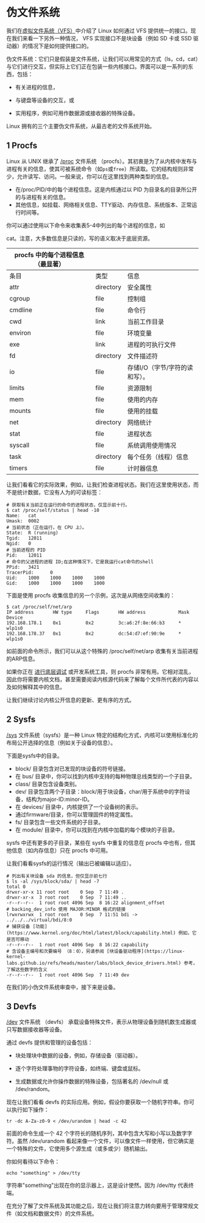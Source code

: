 # 伪文件系统

我们在[虚拟文件系统（VFS）](2.虚拟文件系统.md)中介绍了 Linux 如何通过 VFS 提供统一的接口。现在我们来看一下另外一种情况， VFS 实现接口不是块设备（例如 SD 卡或 SSD 驱动器）的情况下是如何提供接口的。

伪文件系统：它们只是假装是文件系统，让我们可以用常见的方式（ls，cd，cat）与它们进行交互，但实际上它们正在包装一些内核接口。界面可以是一系列的东西，包括：

- 有关进程的信息，

- 与键盘等设备的交互，或

- 实用程序，例如可用作数据源或接收器的特殊设备。

Linux 拥有的三个主要伪文件系统，从最古老的文件系统开始。

## 1 Procfs

Linux 从 UNIX 继承了 [/proc](https://www.kernel.org/doc/html/latest/filesystems/proc.html) 文件系统 （procfs）。其初衷是为了从内核中发布与进程有关的信息，使其可被系统命令（如`ps`或`free`）所读取。它的结构规则非常少，允许读写、访问。一般来说，你可以在这里找到两种类型的信息。

- 在/proc/PID/中的每个进程信息。这是内核通过以 PID 为目录名的目录所公开的与进程有关的信息。
- 其他信息，如挂载、网络相关信息、TTY驱动、内存信息、系统版本、正常运行时间等。

你可以通过使用以下命令来收集表5-4中列出的每个进程的信息，如

cat。注意，大多数信息是只读的，写的语义取决于底层资源。

| procfs 中的每个进程信息（最显著） |           |                                |
| --------------------------------- | --------- | ------------------------------ |
| 条目                              | 类型      | 信息                           |
| attr                              | directory | 安全属性                       |
| cgroup                            | file      | 控制组                         |
| cmdline                           | file      | 命令行                         |
| cwd                               | link      | 当前工作目录                   |
| environ                           | file      | 环境变量                       |
| exe                               | link      | 进程的可执行文件               |
| fd                                | directory | 文件描述符                     |
| io                                | file      | 存储I/O（字节/字符的读和写）。 |
| limits                            | file      | 资源限制                       |
| mem                               | file      | 使用的内存                     |
| mounts                            | file      | 使用的挂载                     |
| net                               | directory | 网络统计                       |
| stat                              | file      | 进程状态                       |
| syscall                           | file      | 系统调用使用情况               |
| task                              | directory | 每个任务（线程）信息           |
| timers                            | file      | 计时器信息                     |

让我们看看它的实际效果，例如，让我们检查进程状态。我们在这里使用状态，而不是统计数据，它没有人为的可读标签：

```Shell
# 获取有关当前正在运行的命令的进程状态，仅显示前十行。
$ cat /proc/self/status | head -10 
Name:   cat
Umask:  0002
# 当前状态（正在运行，在 CPU 上）。
State:  R (running) 
Tgid:   12011
Ngid:   0
# 当前进程的 PID
Pid:    12011 
# 命令的父进程的进程 ID;在这种情况下，它是我运行cat命令的shell
PPid:   3421 
TracerPid:      0
Uid:    1000    1000    1000    1000
Gid:    1000    1000    1000    1000
```

下面是使用 procfs 收集信息的另一个示例，这次是从网络空间收集的：

```Shell
$ cat /proc/self/net/arp
IP address       HW type     Flags       HW address            Mask     Device
192.168.178.1    0x1         0x2         3c:a6:2f:8e:66:b3     *        wlp1s0
192.168.178.37   0x1         0x2         dc:54:d7:ef:90:9e     *        wlp1s0
```

如前面的命令所示，我们可以从这个特殊的 /proc/self/net/arp 收集有关当前进程的ARP信息。

如果你正在 [进行底层调试](https://tanelpoder.com/2013/02/21/peeking-into-linux-kernel-land-using-proc-filesystem-for-quickndirty-troubleshooting/) 或开发系统工具，则 procfs 非常有用。它相对混乱，因此你将需要内核文档，甚至需要阅读内核源代码来了解每个文件所代表的内容以及如何解释其中的信息。

让我们继续讨论内核公开信息的更新、更有序的方式。

## 2 Sysfs

[/sys](https://man7.org/linux/man-pages/man5/sysfs.5.html) 文件系统（sysfs）是一种 Linux 特定的结构化方式，内核可以使用标准化的布局公开选择的信息（例如关于设备的信息）。

下面是sysfs中的目录。

- block/ 目录包含对已发现的块设备的符号链接。
- 在 bus/ 目录中，你可以找到内核中支持的每种物理总线类型的一个子目录。
- class/ 目录包含设备类别。
- dev/ 目录包含两个子目录：block/用于块设备，char/用于系统中的字符设备，结构为major-ID:minor-ID。
- 在 devices/ 目录中，内核提供了一个设备树的表示。
- 通过firmware/目录，你可以管理固件的特定属性。
- fs/ 目录包含一些文件系统的子目录。
- 在 module/ 目录中，你可以找到在内核中加载的每个模块的子目录。

sysfs 中还有更多的子目录，某些在 sysfs 中重复的信息在 procfs 中也有，但其他信息（如内存信息）只在 procfs 中可用。

让我们看看sysfs的运行情况（输出已被编辑以适应）。

```shell
# 列出有关块设备 sda 的信息，但仅显示前七行
$ ls -al /sys/block/sda/ | head -7 
total 0
drwxr-xr-x 11 root root    0 Sep  7 11:49 .
drwxr-xr-x  3 root root    0 Sep  7 11:49 ..
-r--r--r--  1 root root 4096 Sep  8 16:22 alignment_offset
# backing_dev_info 使用 MAJOR:MINOR 格式的链接
lrwxrwxrwx  1 root root    0 Sep  7 11:51 bdi ->  ../../../virtual/bdi/8:0 
# 捕获设备 [功能](https://www.kernel.org/doc/html/latest/block/capability.html) 例如，它是否可移动
-r--r--r--  1 root root 4096 Sep  8 16:22 capability 
# 含设备主编号和次要编号 （8：0），另请参阅 [块设备驱动程序](https://linux-kernel-labs.github.io/refs/heads/master/labs/block_device_drivers.html) 参考，了解这些数字的含义
-r--r--r--  1 root root 4096 Sep  7 11:49 dev 
```

在我们的小伪文件系统审查中，接下来是设备。

## 3 Devfs

[/dev](https://tldp.org/LDP/Linux-Filesystem-Hierarchy/html/dev.html) 文件系统 （devfs） 承载设备特殊文件，表示从物理设备到随机数生成器或只写数据接收器等设备。

通过 devfs 提供和管理的设备包括：

- 块处理块中数据的设备，例如，存储设备（驱动器）。

- 逐个字符处理事物的字符设备，如终端、键盘或鼠标。

- 生成数据或允许你操作数据的特殊设备，包括著名的 /dev/null 或 /dev/random。

现在让我们看看 devfs 的实际应用。例如，假设你要获取一个随机字符串。你可以执行如下操作：

```shell
tr -dc A-Za-z0-9 < /dev/urandom | head -c 42
```

前面的命令生成一个 42 个字符长的随机序列，其中包含大写和小写以及数字字符。虽然 /dev/urandom 看起来像一个文件，可以像文件一样使用，但它确实是一个特殊的文件，它使用多个源生成（或多或少）随机输出。

你如何看待以下命令：

```shell
echo "something" > /dev/tty
```

字符串"something"出现在你的显示器上，这是设计使然。因为 /dev/tty 代表终端。

在充分了解了文件系统及其功能之后，现在让我们将注意力转向要用于管理常规文件（如文档和数据文件）的文件系统。



